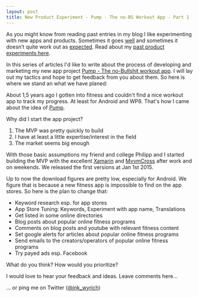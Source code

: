 ```yaml
---
layout: post
title: New Product Experiment - Pump - The no-BS Workout App - Part 1
---
```



As you might know from reading past entries in my blog I like experimenting with new apps and products. Sometimes it goes [well](http://play.google.com/store/apps/details?id=eu.greenrobot.kennzeichen) and sometimes it doesn’t quite work out as [expected](http://memorioapp.de/). Read about my [past product experiments here](/blog/2015/03/23/product-experiments-successes-and-fails.html).

In this series of articles I'd like to write about the process of developing and marketing my new app project [Pump - The no-Bullshit workout app](http://pump-app.com/). I will lay out my tactics and hope to get feedback from you about them. So here is where we stand an what we have planed:

About 1,5 years ago I gotten into fitness and couldn't find a nice workout app to track my progress. At least for Android and WP8. That's how I came about the idea of [Pump](http://pump-app.com/). 

Why did I start the app project?  

1. The MVP was pretty quickly to build
2. I have at least a little expertise/interest in the field
3. The market seems big enough 

With those basic assumptions my friend and college Philipp and I started building the MVP with the excellent [Xamarin](http://xamarin.com) and [MvvmCross](http://github.com/MvvmCross/MvvmCross) after work and on weekends. We released the first versions at Jan 1st 2015.

Up to now the download figures are pretty low, especially for Android. We figure that is because a new fitness app is impossible to find on the app stores. So here is the plan to change that:

* Keyword research esp. for app stores
* App Store Tuning: Keywords, Experiment with app name, Translations
* Get listed in some online directories
* Blog posts about popular online fitness programs
* Comments on blog posts and youtube with relevant fitness content
* Set google alerts for articles about popular online fitness programs
* Send emails to the creators/operators of popular online fitness programs
* Try payed ads esp. Facebook

What do you think? How would you prioritize?

I would love to hear your feedback and ideas. Leave comments here... 
<!--
... or discuss [Hacker News](https://news.ycombinator.com/item?id=6768241) or [Reddit](http://www.reddit.com/r/django/comments/1r26t0/host_your_django_app_for_1month/).
-->
... or ping me on Twitter ([@jnk_wyrich](http://twitter.com/jnk_wyrch))
